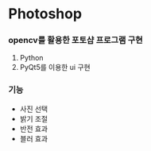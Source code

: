# Photoshop
### opencv를 활용한 포토샵 프로그램 구현

1. Python
2. PyQt5를 이용한 ui 구현

### 기능
- 사진 선택
- 밝기 조절
- 반전 효과
- 블러 효과
